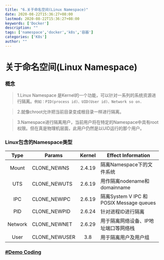 ```yaml
---
title: "6.关于命名空间(Linux Namespace)"
date: 2020-08-22T15:36:27+08:00
lastmod: 2020-08-22T15:36:27+08:00
keywords: ['Docker']
description: ""
tags: ['namespace','docker','k8s','容器']
categories: ['K8s']
author: ""
---
```

# 关于命名空间(Linux Namespace)

### 概念
> 1.Linux Namespace 是Kernel的一个功能，可以针对一系列的系统资源进行隔离。`例如：PID(process id)、UID(User id)、Network so on.`

> 2.就像chroot允许把当前目录变成根目录一样进行隔离。


> 3.Namespace进行隔离用户，当前用户将在特定的Namespace中具有root权限。但在真是物理机层面，此用户仍然是以UID运行的那个用户。

### Linux包含的Namespace类型
| Type | Params | Kernel|Effect Information|
|:----:|----|:----:|----|
|Mount|CLONE_NEWNS|2.4.19|隔离Namespace下的文件系统|
|UTS|CLONE_NEWUTS|2.6.19|用作隔离nodename和domainname|
|IPC|CLONE_NEWIPC|2.6.19|隔离System V IPC 和POSIX Message queues|
|PID|CLONE_NEWPID|2.6.24|针对进程ID进行隔离|
|Network|CLONE_NEWNET|2.6.29|用于隔离网络设备、IP地址端口等网络栈|
|User|CLONE_NEWUSER|3.8|用于隔离用户及用户组|

### [#Demo Coding](https://github.com/bungeerope/simple-docker/tree/master/src/simple/namespace)